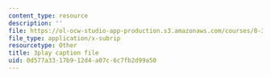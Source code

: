 ```yaml
---
content_type: resource
description: ''
file: https://ol-ocw-studio-app-production.s3.amazonaws.com/courses/8-334-statistical-mechanics-ii-statistical-physics-of-fields-spring-2014/0d577a3317b912d4a07c6c7fb2d99a50_1_dMnMLbIok.srt
file_type: application/x-subrip
resourcetype: Other
title: 3play caption file
uid: 0d577a33-17b9-12d4-a07c-6c7fb2d99a50
---
```

